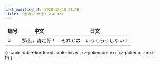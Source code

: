 ```yaml
---
last_modified_at: 2020-12-15 22:48
title: 《宝可梦 白金》文本 381
---
```

| 编号 | 中文 | 日文 |
| ---- | ---- | ---- |
| 0 | 那么，请走好！ | それでは　いってらっしゃい！ |
{: .table .table-bordered .table-hover .xz-pokemon-text .xz-pokemon-text-Pt }
